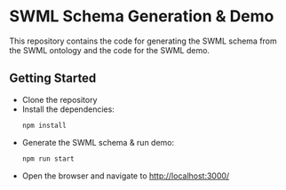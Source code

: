 # SWML Schema Generation & Demo

This repository contains the code for generating the SWML schema from the SWML ontology and the code for the SWML demo.

## Getting Started

- Clone the repository
- Install the dependencies: 
    ```bash
    npm install
    ```
- Generate the SWML schema & run demo:
    ```bash
    npm run start
    ```
- Open the browser and navigate to [http://localhost:3000/](http://localhost:3000/)

  
